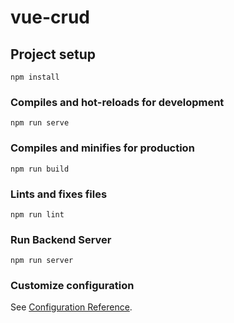 # vue-crud

## Project setup
```
npm install
```

### Compiles and hot-reloads for development
```
npm run serve
```

### Compiles and minifies for production
```
npm run build
```

### Lints and fixes files
```
npm run lint
```

### Run Backend Server
```
npm run server
```

### Customize configuration
See [Configuration Reference](https://cli.vuejs.org/config/).
